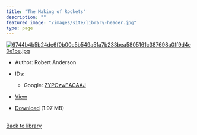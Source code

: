 ```yaml
---
title: "The Making of Rockets"
description: ""
featured_image: "/images/site/library-header.jpg"
type: page
---
```


<a href="https://drive.google.com/file/d/1ygcGL82apBNF-DF3suhvLpHOIbHjNBSE/view" target="_blank">![6744b4b5b24de6f0b00c5b549a51a7b233bea5805161c387698a0ff9d4e0e1be.jpg](/images/library/6744b4b5b24de6f0b00c5b549a51a7b233bea5805161c387698a0ff9d4e0e1be.jpg)</a>
* Author: Robert Anderson
* IDs:
  * Google: <a href="https://books.google.com/books?id=ZYPCzwEACAAJ" target="_blank">ZYPCzwEACAAJ</a>
* <a href="https://drive.google.com/file/d/1ygcGL82apBNF-DF3suhvLpHOIbHjNBSE/view" target="_blank">View</a>

* [Download](https://drive.google.com/uc?export=download&id=1ygcGL82apBNF-DF3suhvLpHOIbHjNBSE) (1.97 MB)

<br />[Back to library](/library/)
